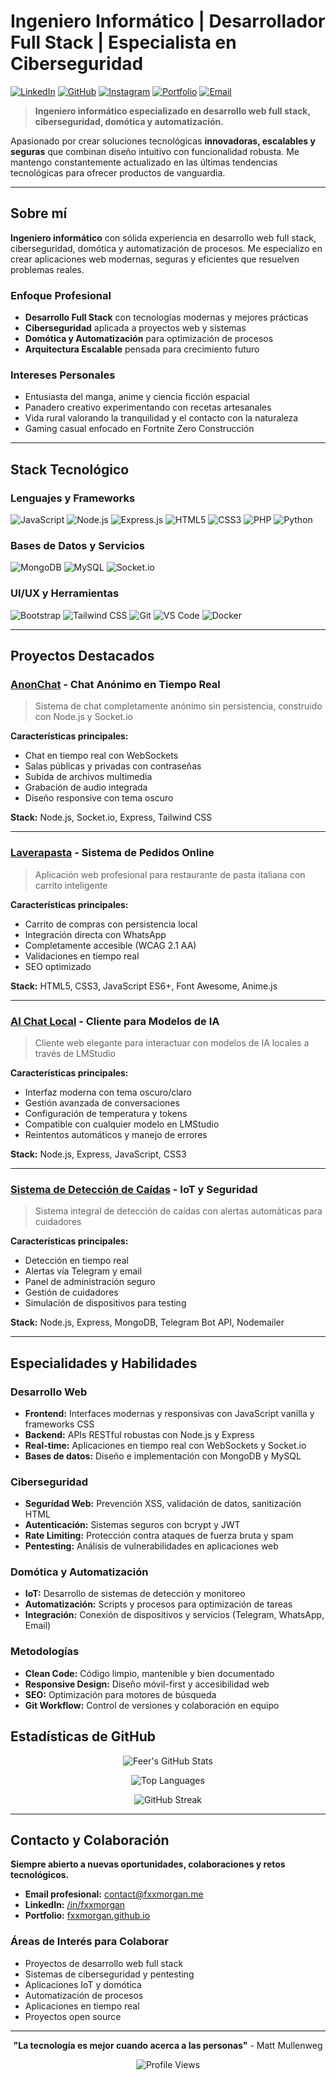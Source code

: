 # Ingeniero Informático | Desarrollador Full Stack | Especialista en Ciberseguridad

[![LinkedIn](https://img.shields.io/badge/LinkedIn-FxxMorgan-0077B5?style=for-the-badge&logo=linkedin&logoColor=white)](https://www.linkedin.com/in/fxxmorgan/)
[![GitHub](https://img.shields.io/badge/GitHub-FxxMorgan-181717?style=for-the-badge&logo=github&logoColor=white)](https://github.com/FxxMorgan)
[![Instagram](https://img.shields.io/badge/Instagram-FxxMorgan-E4405F?style=for-the-badge&logo=instagram&logoColor=white)](https://instagram.com/Fxx_Morgan)
[![Portfolio](https://img.shields.io/badge/Portfolio-Visitar-4CAF50?style=for-the-badge&logo=web&logoColor=white)](https://fxxmorgan.github.io/Portfolio)
[![Email](https://img.shields.io/badge/Email-Contacto-D14836?style=for-the-badge&logo=gmail&logoColor=white)](mailto:contact@morganscan.com)

> **Ingeniero informático especializado en desarrollo web full stack, ciberseguridad, domótica y automatización.**

Apasionado por crear soluciones tecnológicas **innovadoras, escalables y seguras** que combinan diseño intuitivo con funcionalidad robusta. Me mantengo constantemente actualizado en las últimas tendencias tecnológicas para ofrecer productos de vanguardia.

---

## Sobre mí

**Ingeniero informático** con sólida experiencia en desarrollo web full stack, ciberseguridad, domótica y automatización de procesos. Me especializo en crear aplicaciones web modernas, seguras y eficientes que resuelven problemas reales.

### Enfoque Profesional
- **Desarrollo Full Stack** con tecnologías modernas y mejores prácticas
- **Ciberseguridad** aplicada a proyectos web y sistemas
- **Domótica y Automatización** para optimización de procesos
- **Arquitectura Escalable** pensada para crecimiento futuro

### Intereses Personales
- Entusiasta del manga, anime y ciencia ficción espacial
- Panadero creativo experimentando con recetas artesanales
- Vida rural valorando la tranquilidad y el contacto con la naturaleza
- Gaming casual enfocado en Fortnite Zero Construcción  

---

## Stack Tecnológico

### Lenguajes y Frameworks
![JavaScript](https://img.shields.io/badge/JavaScript-F7DF1E?style=for-the-badge&logo=javascript&logoColor=black)
![Node.js](https://img.shields.io/badge/Node.js-43853D?style=for-the-badge&logo=node.js&logoColor=white)
![Express.js](https://img.shields.io/badge/Express.js-404D59?style=for-the-badge&logo=express&logoColor=white)
![HTML5](https://img.shields.io/badge/HTML5-E34F26?style=for-the-badge&logo=html5&logoColor=white)
![CSS3](https://img.shields.io/badge/CSS3-1572B6?style=for-the-badge&logo=css3&logoColor=white)
![PHP](https://img.shields.io/badge/PHP-777BB4?style=for-the-badge&logo=php&logoColor=white)
![Python](https://img.shields.io/badge/Python-3776AB?style=for-the-badge&logo=python&logoColor=white)

### Bases de Datos y Servicios
![MongoDB](https://img.shields.io/badge/MongoDB-4EA94B?style=for-the-badge&logo=mongodb&logoColor=white)
![MySQL](https://img.shields.io/badge/MySQL-00000F?style=for-the-badge&logo=mysql&logoColor=white)
![Socket.io](https://img.shields.io/badge/Socket.io-black?style=for-the-badge&logo=socket.io&badgeColor=010101)

### UI/UX y Herramientas
![Bootstrap](https://img.shields.io/badge/Bootstrap-563D7C?style=for-the-badge&logo=bootstrap&logoColor=white)
![Tailwind CSS](https://img.shields.io/badge/Tailwind_CSS-38B2AC?style=for-the-badge&logo=tailwind-css&logoColor=white)
![Git](https://img.shields.io/badge/Git-F05033?style=for-the-badge&logo=git&logoColor=white)
![VS Code](https://img.shields.io/badge/VS_Code-0078d7?style=for-the-badge&logo=visual-studio-code&logoColor=white)
![Docker](https://img.shields.io/badge/Docker-2496ED?style=for-the-badge&logo=docker&logoColor=white)

---

## Proyectos Destacados

### [AnonChat](https://github.com/FxxMorgan/AnonChat) - Chat Anónimo en Tiempo Real
> Sistema de chat completamente anónimo sin persistencia, construido con Node.js y Socket.io

**Características principales:**
- Chat en tiempo real con WebSockets
- Salas públicas y privadas con contraseñas
- Subida de archivos multimedia
- Grabación de audio integrada
- Diseño responsive con tema oscuro

**Stack:** Node.js, Socket.io, Express, Tailwind CSS

---

### [Laverapasta](https://github.com/FxxMorgan/Laverapasta) - Sistema de Pedidos Online
> Aplicación web profesional para restaurante de pasta italiana con carrito inteligente

**Características principales:**
- Carrito de compras con persistencia local
- Integración directa con WhatsApp
- Completamente accesible (WCAG 2.1 AA)
- Validaciones en tiempo real
- SEO optimizado

**Stack:** HTML5, CSS3, JavaScript ES6+, Font Awesome, Anime.js

---

### [AI Chat Local](https://github.com/FxxMorgan/AI-Chat-Local) - Cliente para Modelos de IA
> Cliente web elegante para interactuar con modelos de IA locales a través de LMStudio

**Características principales:**
- Interfaz moderna con tema oscuro/claro
- Gestión avanzada de conversaciones
- Configuración de temperatura y tokens
- Compatible con cualquier modelo en LMStudio
- Reintentos automáticos y manejo de errores

**Stack:** Node.js, Express, JavaScript, CSS3

---

### [Sistema de Detección de Caídas](https://github.com/FxxMorgan/Detection) - IoT y Seguridad
> Sistema integral de detección de caídas con alertas automáticas para cuidadores

**Características principales:**
- Detección en tiempo real
- Alertas vía Telegram y email
- Panel de administración seguro
- Gestión de cuidadores
- Simulación de dispositivos para testing

**Stack:** Node.js, Express, MongoDB, Telegram Bot API, Nodemailer  

---

## Especialidades y Habilidades

### Desarrollo Web
- **Frontend:** Interfaces modernas y responsivas con JavaScript vanilla y frameworks CSS
- **Backend:** APIs RESTful robustas con Node.js y Express
- **Real-time:** Aplicaciones en tiempo real con WebSockets y Socket.io
- **Bases de datos:** Diseño e implementación con MongoDB y MySQL

### Ciberseguridad
- **Seguridad Web:** Prevención XSS, validación de datos, sanitización HTML
- **Autenticación:** Sistemas seguros con bcrypt y JWT
- **Rate Limiting:** Protección contra ataques de fuerza bruta y spam
- **Pentesting:** Análisis de vulnerabilidades en aplicaciones web

### Domótica y Automatización
- **IoT:** Desarrollo de sistemas de detección y monitoreo
- **Automatización:** Scripts y procesos para optimización de tareas
- **Integración:** Conexión de dispositivos y servicios (Telegram, WhatsApp, Email)

### Metodologías
- **Clean Code:** Código limpio, mantenible y bien documentado
- **Responsive Design:** Diseño móvil-first y accesibilidad web
- **SEO:** Optimización para motores de búsqueda
- **Git Workflow:** Control de versiones y colaboración en equipo  

## Estadísticas de GitHub

<div align="center">

![Feer's GitHub Stats](https://github-readme-stats.vercel.app/api?username=FxxMorgan&show_icons=true&theme=tokyonight&hide_border=true&bg_color=0D1117)

![Top Languages](https://github-readme-stats.vercel.app/api/top-langs/?username=FxxMorgan&layout=compact&theme=tokyonight&hide_border=true&bg_color=0D1117)

![GitHub Streak](https://github-readme-streak-stats.herokuapp.com/?user=FxxMorgan&theme=tokyonight&hide_border=true&background=0D1117)

</div>

---

## Contacto y Colaboración

**Siempre abierto a nuevas oportunidades, colaboraciones y retos tecnológicos.**

- **Email profesional:** [contact@fxxmorgan.me](mailto:contact@fxxmorgan.me)
- **LinkedIn:** [/in/fxxmorgan](https://www.linkedin.com/in/fxxmorgan/)
- **Portfolio:** [fxxmorgan.github.io]([https://fxxmorgan.github.io](https://fxxmorgan.github.io/Portfolio/))

### Áreas de Interés para Colaborar
- Proyectos de desarrollo web full stack
- Sistemas de ciberseguridad y pentesting
- Aplicaciones IoT y domótica
- Automatización de procesos
- Aplicaciones en tiempo real
- Proyectos open source

---

<div align="center">

**"La tecnología es mejor cuando acerca a las personas"** - Matt Mullenweg

![Profile Views](https://komarev.com/ghpvc/?username=FxxMorgan&color=0078d7&style=for-the-badge&label=PROFILE+VIEWS)

</div>
